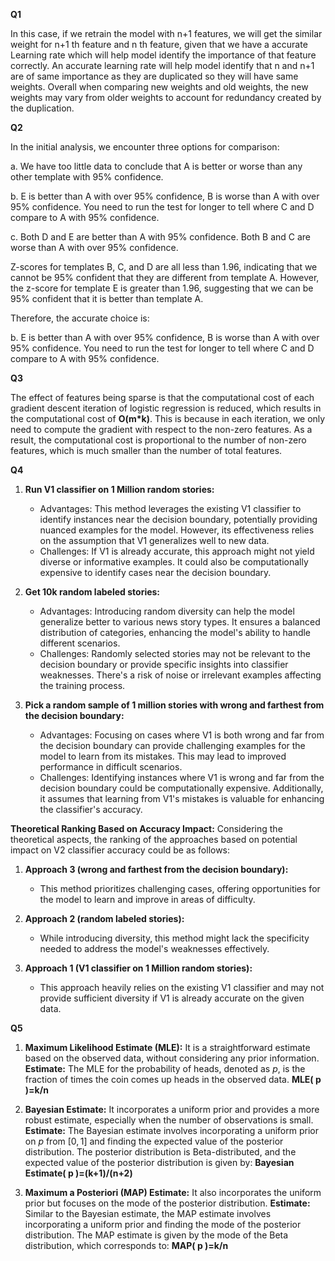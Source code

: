 ﻿**Q1**  
 
In this case, if we retrain the model with n+1 features, we will get the similar weight for n+1 th feature and n th feature, given that we have a accurate Learning rate which will help model identify the importance of that feature correctly. An accurate learning rate will help model identify that n and n+1 are of same importance as they are duplicated so they will have same weights. Overall when comparing new weights and old weights, the new weights may vary from older weights to account for redundancy created by the duplication.

**Q2**

In the initial analysis, we encounter three options for comparison:

a. We have too little data to conclude that A is better or worse than any other template with 95% confidence.

b. E is better than A with over 95% confidence, B is worse than A with over 95% confidence. You need to run the test for longer to tell where C and D compare to A with 95% confidence.

c. Both D and E are better than A with 95% confidence. Both B and C are worse than A with over 95% confidence.

Z-scores for templates B, C, and D are all less than 1.96, indicating that we cannot be 95% confident that they are different from template A. However, the z-score for template E is greater than 1.96, suggesting that we can be 95% confident that it is better than template A.

Therefore, the accurate choice is:

b. E is better than A with over 95% confidence, B is worse than A with over 95% confidence. You need to run the test for longer to tell where C and D compare to A with 95% confidence.

**Q3**

The effect of features being sparse is that the computational cost of each gradient descent iteration of logistic regression is reduced, which results in the computational cost of **O(m*k)**. This is because in each iteration, we only need to compute the gradient with respect to the non-zero features. As a result, the computational cost is proportional to the number of non-zero features, which is much smaller than the number of total features.

**Q4**

1.  **Run V1 classifier on 1 Million random stories:**
    
    -  Advantages: This method leverages the existing V1 classifier to identify instances near the decision boundary, potentially providing nuanced examples for the model. However, its effectiveness relies on the assumption that V1 generalizes well to new data.
    -   Challenges: If V1 is already accurate, this approach might not yield diverse or informative examples. It could also be computationally expensive to identify cases near the decision boundary.
2.  **Get 10k random labeled stories:**
    
    -   Advantages: Introducing random diversity can help the model generalize better to various news story types. It ensures a balanced distribution of categories, enhancing the model's ability to handle different scenarios.
    -   Challenges: Randomly selected stories may not be relevant to the decision boundary or provide specific insights into classifier weaknesses. There's a risk of noise or irrelevant examples affecting the training process.
3.  **Pick a random sample of 1 million stories with wrong and farthest from the decision boundary:**
    
    -   Advantages: Focusing on cases where V1 is both wrong and far from the decision boundary can provide challenging examples for the model to learn from its mistakes. This may lead to improved performance in difficult scenarios.
    -   Challenges: Identifying instances where V1 is wrong and far from the decision boundary could be computationally expensive. Additionally, it assumes that learning from V1's mistakes is valuable for enhancing the classifier's accuracy.

**Theoretical Ranking Based on Accuracy Impact:** Considering the theoretical aspects, the ranking of the approaches based on potential impact on V2 classifier accuracy could be as follows:

1.  **Approach 3 (wrong and farthest from the decision boundary):**
    
    -   This method prioritizes challenging cases, offering opportunities for the model to learn and improve in areas of difficulty.
2.  **Approach 2 (random labeled stories):**
    
    -   While introducing diversity, this method might lack the specificity needed to address the model's weaknesses effectively.
3.  **Approach 1 (V1 classifier on 1 Million random stories):**
    
    -   This approach heavily relies on the existing V1 classifier and may not provide sufficient diversity if V1 is already accurate on the given data.

**Q5**

1.  **Maximum Likelihood Estimate (MLE):**
   It is a straightforward estimate based on the observed data, without considering any prior information.
    **Estimate:** The MLE for the probability of heads, denoted as $p$, is the fraction of times the coin comes up heads in the observed data.
       **MLE( p )=k/n​**

2.  **Bayesian Estimate:**
    It incorporates a uniform prior and provides a more robust estimate, especially when the number of observations is small.
     **Estimate:** The Bayesian estimate involves incorporating a uniform prior on $p$ from $[0,1]$ and finding the expected value of the posterior distribution.
 The posterior distribution is Beta-distributed, and the expected value of the posterior distribution is given by: 
 **Bayesian Estimate( p )=(k+1​)/(n+2)**
3.  **Maximum a Posteriori (MAP) Estimate:**
    It also incorporates the uniform prior but focuses on the mode of the posterior distribution.
     **Estimate:** Similar to the Bayesian estimate, the MAP estimate involves incorporating a uniform prior and finding the mode of the posterior distribution.
The MAP estimate is given by the mode of the Beta distribution, which corresponds to: 
**MAP( p )=k/n​**
